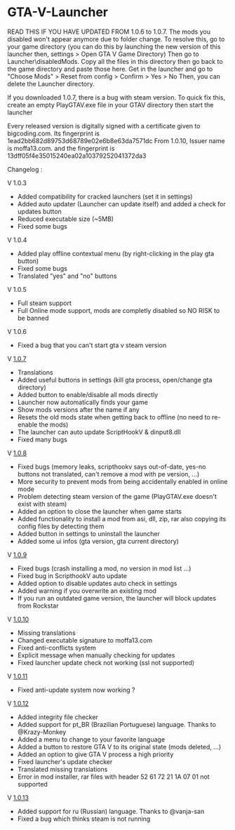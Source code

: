 # GTA-V-Launcher


READ THIS IF YOU HAVE UPDATED FROM 1.0.6 to 1.0.7. The mods you disabled won't appear anymore due to folder change.
To resolve this, go to your game directory (you can do this by launching the new version of this launcher then, settings > Open GTA V Game Directory)
Then go to Launcher\disabledMods. Copy all the files in this directory then go back to the game directory and paste those here.
Get in the launcher and go to "Choose Mods" > Reset from config > Confirm > Yes > No
Then, you can delete the Launcher directory.

If you downloaded 1.0.7, there is a bug with steam version. To quick fix this, create an empty PlayGTAV.exe file in your GTAV directory then start the launcher

Every released version is digitally signed with a certificate given to bigcoding.com. 
Its fingerprint is 1ead2bb682d89753d68789e02e6b8e63da7571dc
From 1.0.10, Issuer name is moffa13.com. and the fingerprint is 13dff05f4e35015240ea02a10379252041372da3

Changelog :

V 1.0.3
- Added compatibility for cracked launchers (set it in settings)
- Added auto updater (Launcher can update itself) and added a check for updates button
- Reduced executable size (~5MB)
- Fixed some bugs

V 1.0.4 
- Added play offline contextual menu (by right-clicking in the play gta button)
- Fixed some bugs
- Translated "yes" and "no" buttons

V 1.0.5
- Full steam support
- Full Online mode support, mods are completly disabled so NO RISK to be banned

V 1.0.6
- Fixed a bug that you can't start gta v steam version

V [1.0.7]
- Translations
- Added useful buttons in settings (kill gta process, open/change gta directory)
- Added button to enable/disable all mods directly
- Launcher now automatically finds your game
- Show mods versions after the name if any
- Resets the old mods state when getting back to offline (no need to re-enable the mods)
- The launcher can auto update ScriptHookV & dinput8.dll
- Fixed many bugs

V [1.0.8]
- Fixed bugs (memory leaks, scripthookv says out-of-date, yes-no buttons not translated, can't remove a mod with pe version, ...)
- More security to prevent mods from being accidentally enabled in online mode
- Problem detecting steam version of the game (PlayGTAV.exe doesn't exist with steam)
- Added an option to close the launcher when game starts
- Added functionality to install a mod from asi, dll, zip, rar also copying its config files by detecting them
- Added button in settings to uninstall the launcher
- Added some ui infos (gta version, gta current directory)

V [1.0.9]
- Fixed bugs (crash installing a mod, no version in mod list ...)
- Fixed bug in ScripthookV auto update
- Added option to disable updates auto check in settings
- Added warning if you overwrite an existing mod
- If you run an outdated game version, the launcher will block updates from Rockstar

V [1.0.10]
- Missing translations
- Changed executable signature to moffa13.com
- Fixed anti-conflicts system
- Explicit message when manually checking for updates
- Fixed launcher update check not working (ssl not supported)

V [1.0.11]
- Fixed anti-update system now working ?

V [1.0.12]
- Added integrity file checker
- Added support for pt_BR (Brazilian Portuguese) language. Thanks to @Krazy-Monkey
- Added a menu to change to your favorite language
- Added a button to restore GTA V to its original state (mods deleted, ...)
- Added an option to give GTA V process a high priority
- Fixed launcher's update checker
- Translated missing translations
- Error in mod installer, rar files with header 52 61 72 21 1A 07 01 not supported

V [1.0.13]
- Added support for ru (Russian) language. Thanks to @vanja-san
- Fixed a bug which thinks steam is not running

[1.0.7]: https://github.com/moffa13/GTA-V-Launcher/releases/tag/1.0.7
[1.0.8]: https://github.com/moffa13/GTA-V-Launcher/releases/tag/1.0.8
[1.0.9]: https://github.com/moffa13/GTA-V-Launcher/releases/tag/1.0.9
[1.0.10]: https://github.com/moffa13/GTA-V-Launcher/releases/tag/1.0.10
[1.0.11]: https://github.com/moffa13/GTA-V-Launcher/releases/tag/1.0.11
[1.0.12]: https://github.com/moffa13/GTA-V-Launcher/releases/tag/1.0.12
[1.0.13]: https://github.com/moffa13/GTA-V-Launcher/releases/tag/1.0.13